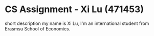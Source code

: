 # CS Assignment - Xi Lu (471453)
short description
my name is Xi Lu, I'm an international student from Erasmsu School of Economics. 
